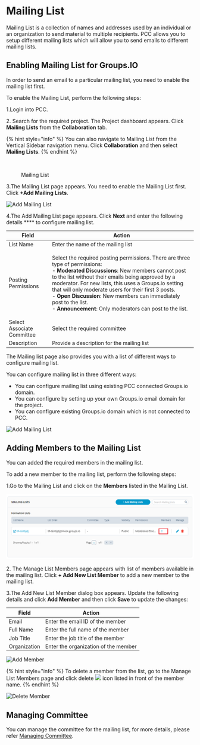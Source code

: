 # Mailing List

Mailing List is a collection of names and addresses used by an individual or an organization to send material to multiple recipients. PCC allows you to setup different mailing lists which will allow you to send emails to different mailing lists.

## Enabling Mailing List for Groups.IO <a href="#enabling-mailing-list" id="enabling-mailing-list"></a>

In order to send an email to a particular mailing list, you need to enable the mailing list first.

To enable the Mailing List, perform the following steps:

1.Login into PCC.

2\. Search for the required project. The Project dashboard appears. Click **Mailing Lists** from the **Collaboration** tab.

{% hint style="info" %}
You can also navigate to Mailing List from the Vertical Sidebar navigation menu. Click **Collaboration** and then select **Mailing Lists**.
{% endhint %}

<figure><img src="../../../.gitbook/assets/ML1.png" alt=""><figcaption><p>Mailing List</p></figcaption></figure>

3.The Mailing List page appears. You need to enable the Mailing List first. Click **+Add Mailing Lists**.

![Add Mailing List](<../../../.gitbook/assets/Mailing List.png>)

4.The Add Mailing List page appears. Click **Next** and enter the following details \*\*\*\* to configure mailing list.

| **Field**                  | **Action**                                                                                                                                                                                                                                                                                                                                                                                                                                                                                   |
| -------------------------- | -------------------------------------------------------------------------------------------------------------------------------------------------------------------------------------------------------------------------------------------------------------------------------------------------------------------------------------------------------------------------------------------------------------------------------------------------------------------------------------------- |
| List Name                  | Enter the name of the mailing list                                                                                                                                                                                                                                                                                                                                                                                                                                                           |
| Posting Permissions        | <p>Select the required posting permissions. There are three type of permissions:<br>- <strong>Moderated Discussions</strong>: New members cannot post to the list without their emails being approved by a moderator. For new lists, this uses a Groups.io setting that will only moderate users for their first 3 posts.<br>- <strong>Open Discussion</strong>: New members can immediately post to the list.<br>- <strong>Announcement</strong>: Only moderators can post to the list.</p> |
| Select Associate Committee | Select the required committee                                                                                                                                                                                                                                                                                                                                                                                                                                                                |
| Description                | Provide a description for the mailing list                                                                                                                                                                                                                                                                                                                                                                                                                                                   |

The Mailing list page also provides you with a list of different ways to configure mailing list.

You can configure mailing list in three different ways:

* You can configure mailing list using existing PCC connected Groups.io domain.
* You can configure by setting up your own Groups.io email domain for the project.
* You can configure existing Groups.io domain which is not connected to PCC.

![Add Mailing List](<../../../.gitbook/assets/Add Mail List.gif>)

## Adding Members to the Mailing List

You can added the required members in the mailing list.

To add a new member to the mailing list, perform the following steps:

1.Go to the Mailing List and click on the **Members** listed in the Mailing List.

![Add Member](../../../.gitbook/assets/Member1.png)

2\. The Manage List Members page appears with list of members available in the mailing list. Click **+ Add New List Member** to add a new member to the mailing list.

3.The Add New List Member dialog box appears. Update the following details and click **Add Member** and then click **Save** to update the changes:

| **Field**    | **Action**                           |
| ------------ | ------------------------------------ |
| Email        | Enter the email ID of the member     |
| Full Name    | Enter the full name of the member    |
| Job Title    | Enter the job title of the member    |
| Organization | Enter the organization of the member |

![Add Member](<../../../.gitbook/assets/Member Detail.gif>)

{% hint style="info" %}
To delete a member from the list, go to the Manage List Members page and click delete ![](<../../../.gitbook/assets/Delete\_Icon (1).png>) icon listed in front of the member name.
{% endhint %}

![Delete Member](<../../../.gitbook/assets/Delete Member.png>)

## Managing Committee <a href="#managing-committee" id="managing-committee"></a>

You can manage the committee for the mailing list, for more details, please refer [Managing Committee](https://docs.linuxfoundation.org/lfx/project-control-center-pre-release/setup-services-for-a-project/committees-setup-for-a-project).
